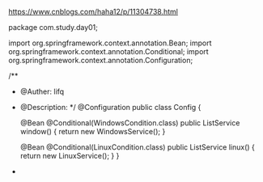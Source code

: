 https://www.cnblogs.com/haha12/p/11304738.html





package com.study.day01;

import org.springframework.context.annotation.Bean;
import org.springframework.context.annotation.Conditional;
import org.springframework.context.annotation.Configuration;

/**
 * @Auther: lifq

 * @Description:
 */
@Configuration
public class Config {

    @Bean
    @Conditional(WindowsCondition.class)
    public ListService window() {
        return new WindowsService();
    }

    @Bean
    @Conditional(LinuxCondition.class)
    public ListService linux() {
        return new LinuxService();
    }
}
 
* 